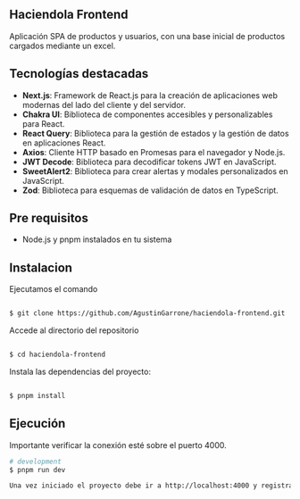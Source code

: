 
## Haciendola Frontend
Aplicación SPA de productos y usuarios, con una base inicial de productos cargados mediante un excel.

## Tecnologías destacadas

- **Next.js**: Framework de React.js para la creación de aplicaciones web modernas del lado del cliente y del servidor.
- **Chakra UI**: Biblioteca de componentes accesibles y personalizables para React.
- **React Query**: Biblioteca para la gestión de estados y la gestión de datos en aplicaciones React.
- **Axios**: Cliente HTTP basado en Promesas para el navegador y Node.js.
- **JWT Decode**: Biblioteca para decodificar tokens JWT en JavaScript.
- **SweetAlert2**: Biblioteca para crear alertas y modales personalizados en JavaScript.
- **Zod**: Biblioteca para esquemas de validación de datos en TypeScript.

## Pre requisitos
- Node.js y pnpm instalados en tu sistema

## Instalacion

Ejecutamos el comando
```bash

$ git clone https://github.com/AgustinGarrone/haciendola-frontend.git
```

Accede al directorio del repositorio
```bash

$ cd haciendola-frontend
```

Instala las dependencias del proyecto:

```bash

$ pnpm install
```

## Ejecución

Importante verificar la conexión esté sobre el puerto 4000. 

```bash
# development
$ pnpm run dev

Una vez iniciado el proyecto debe ir a http://localhost:4000 y registrar un usuario para empezar


